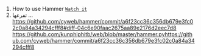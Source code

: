 1. How to use Hammer [`Watch it`](http://www.youtube.com/watch?v=HVbRUhX2EPo) 
2. تفرعها ...
https://github.com/cyweb/hammer/commit/a6f23cc36c356db679e3fc02c0a84a34294cfff8#diff-04c6e90faac2675aa89e2176d2eec7d8
https://github.com/kunphiphitb/web/blob/master/hammer.pyhttps://github.com/cyweb/hammer/commit/a6f23cc36c356db679e3fc02c0a84a34294cfff8
